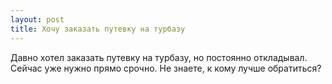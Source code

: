 ```yaml
---
layout: post 
title: Хочу заказать путевку на турбазу 
--- 
```

Давно хотел заказать путевку на турбазу, но постоянно откладывал. Сейчас уже нужно прямо срочно. Не знаете, к кому лучше обратиться?